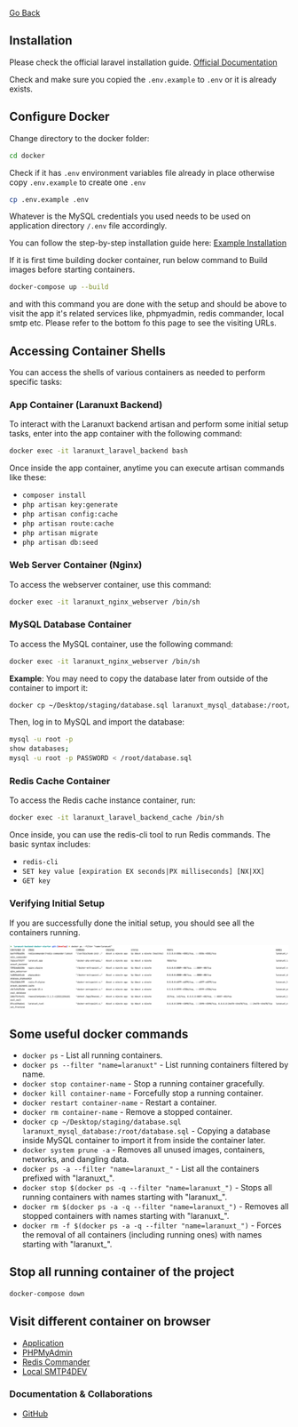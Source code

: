 [Go Back](README.md)

## Installation

Please check the official laravel installation
guide. [Official Documentation](https://laravel.com/docs/11.x/installation)

Check and make sure you copied the `.env.example` to `.env` or it is already exists.

## Configure Docker

Change directory to the docker folder:

```bash
cd docker
```

Check if it has `.env` environment variables file already in place otherwise copy `.env.example` to create one `.env`

```bash
cp .env.example .env
```

Whatever is the MySQL credentials you used needs to be used on application directory `/.env` file accordingly.

You can follow the step-by-step installation guide here: [Example Installation](Installation-Example.md)

If it is first time building docker container, run below command to Build images before starting containers.

```bash
docker-compose up --build
```

and with this command you are done with the setup and should be above to visit the app it's related services like,
phpmyadmin, redis commander, local smtp etc. Please refer to the bottom fo this page to see the visiting URLs.

## Accessing Container Shells

You can access the shells of various containers as needed to perform specific tasks:

### App Container (Laranuxt Backend)

To interact with the Laranuxt backend artisan and perform some initial setup tasks, enter into the app container with
the following command:

```bash
docker exec -it laranuxt_laravel_backend bash
```

Once inside the app container, anytime you can execute artisan commands like these:

- `composer install`
- `php artisan key:generate`
- `php artisan config:cache`
- `php artisan route:cache`
- `php artisan migrate`
- `php artisan db:seed`

### Web Server Container (Nginx)

To access the webserver container, use this command:

```bash
docker exec -it laranuxt_nginx_webserver /bin/sh
```

### MySQL Database Container

To access the MySQL container, use the following command:

```bash
docker exec -it laranuxt_nginx_webserver /bin/sh
```

**Example**: You may need to copy the database later from outside of the container to import it:

```bash
docker cp ~/Desktop/staging/database.sql laranuxt_mysql_database:/root/database.sql
```

Then, log in to MySQL and import the database:

```bash
mysql -u root -p   
show databases;   
mysql -u root -p PASSWORD < /root/database.sql   
```

### Redis Cache Container

To access the Redis cache instance container, run:

```bash
docker exec -it laranuxt_laravel_backend_cache /bin/sh 
```

Once inside, you can use the redis-cli tool to run Redis commands. The basic syntax includes:

- `redis-cli`
- `SET key value [expiration EX seconds|PX milliseconds] [NX|XX]`
- `GET key`

### Verifying Initial Setup

If you are successfully done the initial setup, you should see all the containers running.

![ERD](images/Docker-PS.png)

## Some useful docker commands

- `docker ps` - List all running containers.
- `docker ps --filter "name=laranuxt"` - List running containers filtered by name.
- `docker stop container-name` - Stop a running container gracefully.
- `docker kill container-name` - Forcefully stop a running container.
- `docker restart container-name` - Restart a container.
- `docker rm container-name` - Remove a stopped container.
- `docker cp ~/Desktop/staging/database.sql laranuxt_mysql_database:/root/database.sql` - Copying a database inside MySQL container to import it from inside the container later.
- `docker system prune -a` - Removes all unused images, containers, networks, and dangling data.
- `docker ps -a --filter "name=laranuxt_"` - List all the containers prefixed with "laranuxt_".
- `docker stop $(docker ps -q --filter "name=laranuxt_")` - Stops all running containers with names starting with "laranuxt_".
- `docker rm $(docker ps -a -q --filter "name=laranuxt_")` - Removes all stopped containers with names starting with "laranuxt_".
- `docker rm -f $(docker ps -a -q --filter "name=laranuxt_")` - Forces the removal of all containers (including running ones) with names starting with "laranuxt_".

## Stop all running container of the project

```bash
docker-compose down
```

## Visit different container on browser

- [Application](http://127.0.0.1:8281)
- [PHPMyAdmin](http://127.0.0.1:8282)
- [Redis Commander](http://127.0.0.1:8283)
- [Local SMTP4DEV](http://127.0.0.1:8284)

### Documentation & Collaborations

- [GitHub](https://github.com/phpfarmer/laranuxt-backend-docker-starter)
